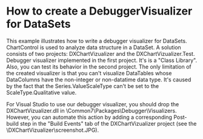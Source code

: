 # How to create a DebuggerVisualizer for DataSets


<p>This example illustrates how to write a debugger visualizer for DataSets. ChartControl is used to analyze data structure in a DataSet. A solution consists of two projects: DXChartVizualizer and the DXChartVizualizer.Test. Debugger visualizer implemented in the first project. It's is a "Class Library". Also, you can test its behavior in the second project. The only limitation of the created visualizer is that you can't visualize DataTables whose DataColumns have the non-integer or non-datatime data type. It's caused by the fact that the Series.ValueScaleType can't be set to the ScaleType.Qualitative value.</p><p>For Visual Studio to use our debugger visualizer, you should drop the DXChartVizualizer.dll in <Visual Studio Install Dir>\Common7\Packages\Debugger\Visualizers. However, you can automate this action by adding a corresponding Post-build step in the "Build Events" tab of the DXChartVizualizer project (see the \DXChartVizualizer\screenshot.JPG).</p>

<br/>


